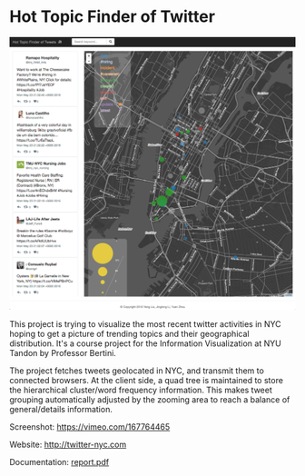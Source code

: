 # Hot Topic Finder of Twitter

![](assets/UI.png)

This project is trying to visualize the most recent twitter activities in NYC hoping to get a picture of trending topics and their geographical distribution. It's a course project for the Information Visualization at NYU Tandon by Professor Bertini.

The project fetches tweets geolocated in NYC, and transmit them to connected browsers. At the client side, a quad tree is maintained to store the hierarchical cluster/word frequency information. This makes tweet grouping automatically adjusted by the zooming area to reach a balance of general/details information.

Screenshot: https://vimeo.com/167764465

Website: http://twitter-nyc.com

Documentation: [report.pdf](assets/report.pdf)
